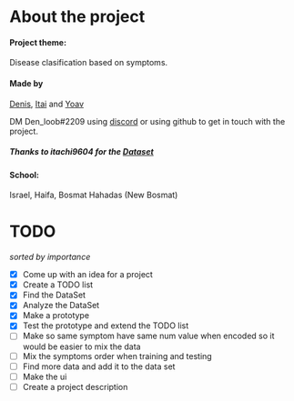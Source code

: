 <!-- Declare hyper links to DataSet, Autors GitHub, and the project GitHub -->

[dataset]: https://www.kaggle.com/itachi9604/disease-symptom-description-dataset?select=dataset.csv
[denis]: https://github.com/Denloob/Denloob
[itai]: None
[yoav]: None

# About the project

#### Project theme:

Disease clasification based on symptoms.

#### Made by

[Denis], [Itai] and [Yoav]

DM Den_loob#2209 using [discord](https://discord.com/) or using github to get in touch with the project.

##### Thanks to itachi9604 for the [Dataset]

#### School:

Israel, Haifa, Bosmat Hahadas (New Bosmat)

<!--
TODO explain the project, tech it uses, our motivation and other things from https://docs.google.com/document/d/1EN6CdHNkYj2LZxchPIlIdCTKsZ0pjpfetIv9MitxnLI/edit
-->

# TODO

_sorted by importance_

- [x] Come up with an idea for a project
- [x] Create a TODO list
- [x] Find the DataSet
- [x] Analyze the DataSet
- [x] Make a prototype
- [x] Test the prototype and extend the TODO list
- [ ] Make so same symptom have same num value when encoded so it would be easier to mix the data
- [ ] Mix the symptoms order when training and testing
- [ ] Find more data and add it to the data set
- [ ] Make the ui
- [ ] Create a project description
